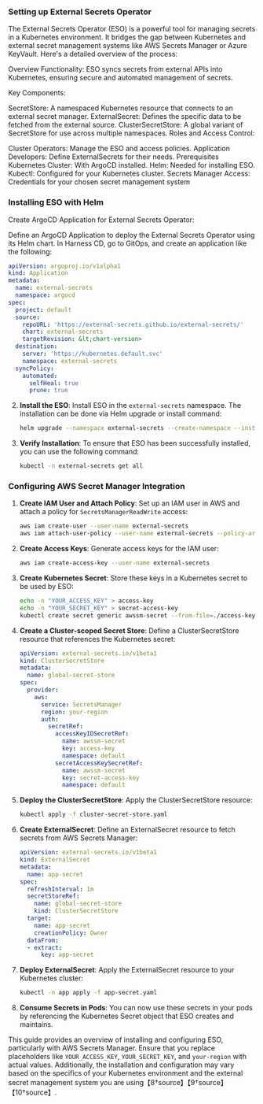 ### Setting up External Secrets Operator

The External Secrets Operator (ESO) is a powerful tool for managing secrets in a Kubernetes environment. It bridges the gap between Kubernetes and external secret management systems like AWS Secrets Manager or Azure KeyVault. Here's a detailed overview of the process:

Overview
Functionality: ESO syncs secrets from external APIs into Kubernetes, ensuring secure and automated management of secrets.

Key Components:

SecretStore: A namespaced Kubernetes resource that connects to an external secret manager.
ExternalSecret: Defines the specific data to be fetched from the external source.
ClusterSecretStore: A global variant of SecretStore for use across multiple namespaces.
Roles and Access Control:

Cluster Operators: Manage the ESO and access policies.
Application Developers: Define ExternalSecrets for their needs.
Prerequisites
Kubernetes Cluster: With ArgoCD installed.
Helm: Needed for installing ESO.
Kubectl: Configured for your Kubernetes cluster.
Secrets Manager Access: Credentials for your chosen secret management system

### Installing ESO with Helm

Create ArgoCD Application for External Secrets Operator:

Define an ArgoCD Application to deploy the External Secrets Operator using its Helm chart.  In Harness CD, go to GitOps, and create an application like the following:


   ```yaml
   apiVersion: argoproj.io/v1alpha1
   kind: Application
   metadata:
     name: external-secrets
     namespace: argocd
   spec:
     project: default
     source:
       repoURL: 'https://external-secrets.github.io/external-secrets/'
       chart: external-secrets
       targetRevision: &lt;chart-version>
     destination:
       server: 'https://kubernetes.default.svc'
       namespace: external-secrets
     syncPolicy:
       automated:
         selfHeal: true
         prune: true
   ```


2. **Install the ESO**: Install ESO in the `external-secrets` namespace. The installation can be done via Helm upgrade or install command:
   ```bash
   helm upgrade --namespace external-secrets --create-namespace --install --wait external-secrets external-secrets/external-secrets
   ```

3. **Verify Installation**: To ensure that ESO has been successfully installed, you can use the following command:
   ```bash
   kubectl -n external-secrets get all
   ```

### Configuring AWS Secret Manager Integration

1. **Create IAM User and Attach Policy**: Set up an IAM user in AWS and attach a policy for `SecretsManagerReadWrite` access:
   ```bash
   aws iam create-user --user-name external-secrets
   aws iam attach-user-policy --user-name external-secrets --policy-arn arn:aws:iam::aws:policy/SecretsManagerReadWrite
   ```

2. **Create Access Keys**: Generate access keys for the IAM user:
   ```bash
   aws iam create-access-key --user-name external-secrets
   ```

3. **Create Kubernetes Secret**: Store these keys in a Kubernetes secret to be used by ESO:
   ```bash
   echo -n "YOUR_ACCESS_KEY" > access-key
   echo -n "YOUR_SECRET_KEY" > secret-access-key
   kubectl create secret generic awssm-secret --from-file=./access-key --from-file=./secret-access-key
   ```

4. **Create a Cluster-scoped Secret Store**: Define a ClusterSecretStore resource that references the Kubernetes secret:
   ```yaml
   apiVersion: external-secrets.io/v1beta1
   kind: ClusterSecretStore
   metadata:
     name: global-secret-store
   spec:
     provider:
       aws:
         service: SecretsManager
         region: your-region
         auth:
           secretRef:
             accessKeyIDSecretRef:
               name: awssm-secret
               key: access-key
               namespace: default
             secretAccessKeySecretRef:
               name: awssm-secret
               key: secret-access-key
               namespace: default
   ```

5. **Deploy the ClusterSecretStore**: Apply the ClusterSecretStore resource:
   ```bash
   kubectl apply -f cluster-secret-store.yaml
   ```

6. **Create ExternalSecret**: Define an ExternalSecret resource to fetch secrets from AWS Secrets Manager:
   ```yaml
   apiVersion: external-secrets.io/v1beta1
   kind: ExternalSecret
   metadata:
     name: app-secret
   spec:
     refreshInterval: 1m
     secretStoreRef:
       name: global-secret-store
       kind: ClusterSecretStore
     target:
       name: app-secret
       creationPolicy: Owner
     dataFrom:
     - extract:
         key: app-secret
   ```

7. **Deploy ExternalSecret**: Apply the ExternalSecret resource to your Kubernetes cluster:
   ```bash
   kubectl -n app apply -f app-secret.yaml
   ```

8. **Consume Secrets in Pods**: You can now use these secrets in your pods by referencing the Kubernetes Secret object that ESO creates and maintains.

This  guide provides an overview of installing and configuring ESO, particularly with AWS Secrets Manager. Ensure that you replace placeholders like `YOUR_ACCESS_KEY`, `YOUR_SECRET_KEY`, and `your-region` with actual values. Additionally, the installation and configuration may vary based on the specifics of your Kubernetes environment and the external secret management system you are using【8†source】【9†source】【10†source】.

